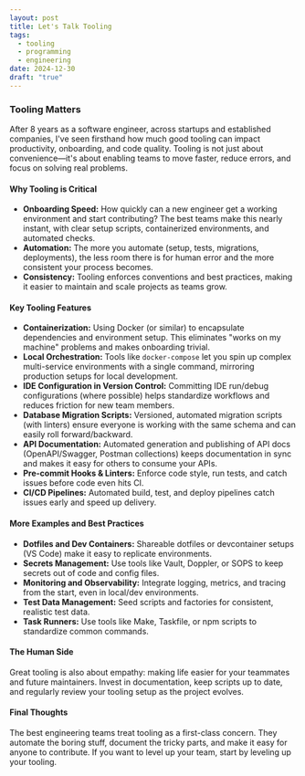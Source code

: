 ```yaml
---
layout: post
title: Let's Talk Tooling
tags:
  - tooling
  - programming
  - engineering
date: 2024-12-30
draft: "true"
---
```


### Tooling Matters

After 8 years as a software engineer, across startups and established companies, I've seen firsthand how much good tooling can impact productivity, onboarding, and code quality. Tooling is not just about convenience—it's about enabling teams to move faster, reduce errors, and focus on solving real problems.

#### Why Tooling is Critical

- **Onboarding Speed:** How quickly can a new engineer get a working environment and start contributing? The best teams make this nearly instant, with clear setup scripts, containerized environments, and automated checks.
- **Automation:** The more you automate (setup, tests, migrations, deployments), the less room there is for human error and the more consistent your process becomes.
- **Consistency:** Tooling enforces conventions and best practices, making it easier to maintain and scale projects as teams grow.

#### Key Tooling Features

- **Containerization:** Using Docker (or similar) to encapsulate dependencies and environment setup. This eliminates "works on my machine" problems and makes onboarding trivial.
- **Local Orchestration:** Tools like `docker-compose` let you spin up complex multi-service environments with a single command, mirroring production setups for local development.
- **IDE Configuration in Version Control:** Committing IDE run/debug configurations (where possible) helps standardize workflows and reduces friction for new team members.
- **Database Migration Scripts:** Versioned, automated migration scripts (with linters) ensure everyone is working with the same schema and can easily roll forward/backward.
- **API Documentation:** Automated generation and publishing of API docs (OpenAPI/Swagger, Postman collections) keeps documentation in sync and makes it easy for others to consume your APIs.
- **Pre-commit Hooks & Linters:** Enforce code style, run tests, and catch issues before code even hits CI.
- **CI/CD Pipelines:** Automated build, test, and deploy pipelines catch issues early and speed up delivery.

#### More Examples and Best Practices

- **Dotfiles and Dev Containers:** Shareable dotfiles or devcontainer setups (VS Code) make it easy to replicate environments.
- **Secrets Management:** Use tools like Vault, Doppler, or SOPS to keep secrets out of code and config files.
- **Monitoring and Observability:** Integrate logging, metrics, and tracing from the start, even in local/dev environments.
- **Test Data Management:** Seed scripts and factories for consistent, realistic test data.
- **Task Runners:** Use tools like Make, Taskfile, or npm scripts to standardize common commands.

#### The Human Side

Great tooling is also about empathy: making life easier for your teammates and future maintainers. Invest in documentation, keep scripts up to date, and regularly review your tooling setup as the project evolves.

#### Final Thoughts

The best engineering teams treat tooling as a first-class concern. They automate the boring stuff, document the tricky parts, and make it easy for anyone to contribute. If you want to level up your team, start by leveling up your tooling.